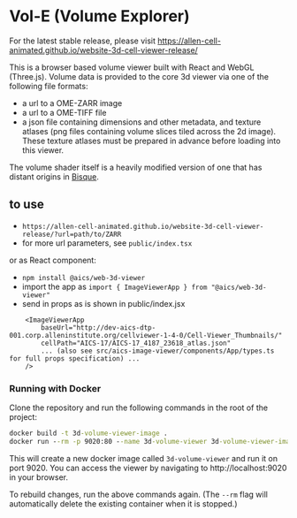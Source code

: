 # Vol-E (Volume Explorer)

For the latest stable release, please visit https://allen-cell-animated.github.io/website-3d-cell-viewer-release/

This is a browser based volume viewer built with React and WebGL (Three.js).
Volume data is provided to the core 3d viewer via one of the following file formats:
* a url to a OME-ZARR image
* a url to a OME-TIFF file
* a json file containing dimensions and other metadata, and texture atlases (png files containing volume slices tiled across the 2d image). These texture atlases must be prepared in advance before loading into this viewer.


The volume shader itself is a heavily modified version of one that has distant origins in [Bisque](http://bioimage.ucsb.edu/bisque).

## to use
- `https://allen-cell-animated.github.io/website-3d-cell-viewer-release/?url=path/to/ZARR`
- for more url parameters, see `public/index.tsx`

or as React component:

- `npm install @aics/web-3d-viewer`
- import the app as `import { ImageViewerApp } from "@aics/web-3d-viewer"`
- send in props as is shown in public/index.jsx
```
    <ImageViewerApp
        baseUrl="http://dev-aics-dtp-001.corp.alleninstitute.org/cellviewer-1-4-0/Cell-Viewer_Thumbnails/"
        cellPath="AICS-17/AICS-17_4187_23618_atlas.json"
        ... (also see src/aics-image-viewer/components/App/types.ts for full props specification) ...
    />
```

### Running with Docker

Clone the repository and run the following commands in the root of the project:

```cmd
docker build -t 3d-volume-viewer-image .
docker run --rm -p 9020:80 --name 3d-volume-viewer 3d-volume-viewer-image
```

This will create a new docker image called `3d-volume-viewer` and run it on port 9020. You can access the viewer by navigating to http://localhost:9020 in your browser.

To rebuild changes, run the above commands again. (The `--rm` flag will automatically delete the existing container when it is stopped.)
